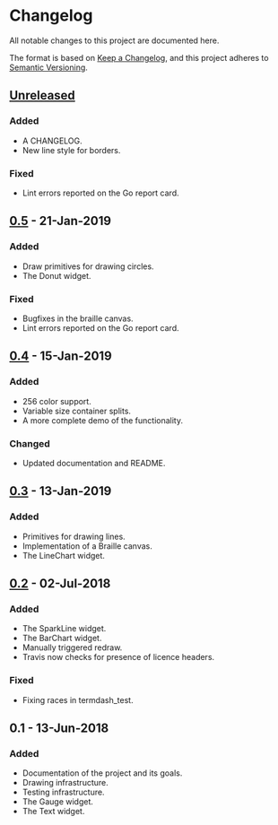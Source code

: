 # Changelog

All notable changes to this project are documented here.

The format is based on [Keep a Changelog](https://keepachangelog.com/en/1.0.0/),
and this project adheres to [Semantic Versioning](https://semver.org/spec/v2.0.0.html).

## [Unreleased]

### Added

- A CHANGELOG.
- New line style for borders.

### Fixed

- Lint errors reported on the Go report card.

## [0.5] - 21-Jan-2019

### Added

- Draw primitives for drawing circles.
- The Donut widget.

### Fixed

- Bugfixes in the braille canvas.
- Lint errors reported on the Go report card.

## [0.4] - 15-Jan-2019

### Added

- 256 color support.
- Variable size container splits.
- A more complete demo of the functionality.

### Changed

- Updated documentation and README.

## [0.3] - 13-Jan-2019

### Added

- Primitives for drawing lines.
- Implementation of a Braille canvas.
- The LineChart widget.

## [0.2] - 02-Jul-2018

### Added

- The SparkLine widget.
- The BarChart widget.
- Manually triggered redraw.
- Travis now checks for presence of licence headers.

### Fixed

- Fixing races in termdash_test.

## 0.1 - 13-Jun-2018

### Added

- Documentation of the project and its goals.
- Drawing infrastructure.
- Testing infrastructure.
- The Gauge widget.
- The Text widget.

[Unreleased]: https://github.com/mum4k/termdash/compare/v0.5...HEAD
[0.5]: https://github.com/mum4k/termdash/compare/v0.4...v0.5
[0.4]: https://github.com/mum4k/termdash/compare/v0.3...v0.4
[0.3]: https://github.com/mum4k/termdash/compare/v0.2...v0.3
[0.2]: https://github.com/mum4k/termdash/compare/v0.1...v0.2
